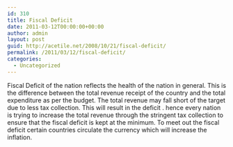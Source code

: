 ```yaml
---
id: 310
title: Fiscal Deficit
date: 2011-03-12T00:00:00+00:00
author: admin
layout: post
guid: http://acetile.net/2008/10/21/fiscal-deficit/
permalink: /2011/03/12/fiscal-deficit/
categories:
  - Uncategorized
---
```

Fiscal Deficit of the nation reflects the health of the nation in general. This is the difference between the total revenue receipt of the country and the total expenditure as per the budget. The total revenue may fall short of the target due to less tax collection. This will result in the deficit . hence every nation is trying to increase the total revenue through the stringent tax collection to ensure that the fiscal deficit is kept at the minimum. To meet out the fiscal deficit certain countries circulate the currency which will increase the inflation.
